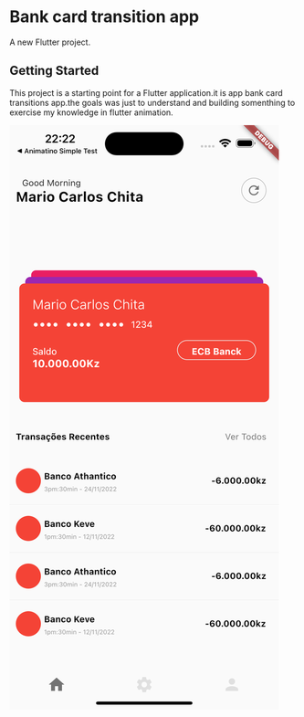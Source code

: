 # Bank card transition app

A new Flutter project.

## Getting Started

This project is a starting point for a Flutter application.it is app bank card transitions
app.the goals was just to understand and building somenthing  to exercise my
knowledge in  flutter animation.


![app_laout](https://github.com/MarioCarlosChita/card_bank_transition_animation/blob/main/assets/app.png)


